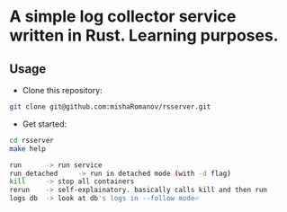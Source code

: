 # A simple log collector service written in Rust. Learning purposes.
## Usage
- Clone this repository:
```bash
git clone git@github.com:mishaRomanov/rsserver.git
```
- Get started:
```bash
cd rsserver
make help

run      -> run service
run_detached     -> run in detached mode (with -d flag)
kill     -> stop all containers
rerun    -> self-explainatory. basically calls kill and then run
logs db  -> look at db's logs in --follow mode⏎
```
